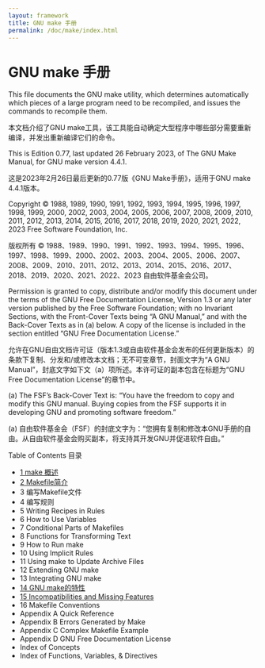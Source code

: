 ```yaml
---
layout: framework
title: GNU make 手册
permalink: /doc/make/index.html
---
```


# GNU make 手册

This file documents the GNU make utility, which determines automatically which pieces of a large program need to be recompiled, and issues the commands to recompile them.

本文档介绍了GNU make工具，该工具能自动确定大型程序中哪些部分需要重新编译，并发出重新编译它们的命令。

This is Edition 0.77, last updated 26 February 2023, of The GNU Make Manual, for GNU make version 4.4.1.

这是2023年2月26日最后更新的0.77版《GNU Make手册》，适用于GNU make 4.4.1版本。

Copyright © 1988, 1989, 1990, 1991, 1992, 1993, 1994, 1995, 1996, 1997, 1998, 1999, 2000, 2002, 2003, 2004, 2005, 2006, 2007, 2008, 2009, 2010, 2011, 2012, 2013, 2014, 2015, 2016, 2017, 2018, 2019, 2020, 2021, 2022, 2023 Free Software Foundation, Inc.

版权所有 © 1988、1989、1990、1991、1992、1993、1994、1995、1996、1997、1998、1999、2000、2002、2003、2004、2005、2006、2007、2008、2009、2010、2011、2012、2013、2014、2015、2016、2017、2018、2019、2020、2021、2022、2023 自由软件基金会公司。

Permission is granted to copy, distribute and/or modify this document under the terms of the GNU Free Documentation License, Version 1.3 or any later version published by the Free Software Foundation; with no Invariant Sections, with the Front-Cover Texts being “A GNU Manual,” and with the Back-Cover Texts as in (a) below. A copy of the license is included in the section entitled “GNU Free Documentation License.”

允许在GNU自由文档许可证（版本1.3或自由软件基金会发布的任何更新版本）的条款下复制、分发和/或修改本文档；无不可变章节，封面文字为“A GNU Manual”，封底文字如下文（a）项所述。本许可证的副本包含在标题为“GNU Free Documentation License”的章节中。

(a) The FSF’s Back-Cover Text is: “You have the freedom to copy and modify this GNU manual. Buying copies from the FSF supports it in developing GNU and promoting software freedom.”

(a) 自由软件基金会（FSF）的封底文字为：“您拥有复制和修改本GNU手册的自由。从自由软件基金会购买副本，将支持其开发GNU并促进软件自由。”

Table of Contents 目录
* [1 make 概述](01-overview-of-make.html)
* [2 Makefile简介](02-an-introduction-to-makefiles.html)
* 3 编写Makefile文件
* 4 编写规则
* 5 Writing Recipes in Rules
* 6 How to Use Variables
* 7 Conditional Parts of Makefiles
* 8 Functions for Transforming Text
* 9 How to Run make
* 10 Using Implicit Rules
* 11 Using make to Update Archive Files
* 12 Extending GNU make
* 13 Integrating GNU make
* [14 GNU make的特性](14-features-of-gnu-make.html)
* [15 Incompatibilities and Missing Features](15-incompatibilities-and-missing-features.html)
* 16 Makefile Conventions
* Appendix A Quick Reference
* Appendix B Errors Generated by Make
* Appendix C Complex Makefile Example
* Appendix D GNU Free Documentation License
* Index of Concepts
* Index of Functions, Variables, & Directives
